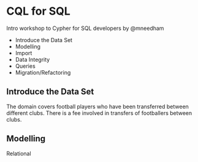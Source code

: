 # CQL for SQL

Intro workshop to Cypher for SQL developers by @mneedham

* Introduce the Data Set
* Modelling 
* Import
* Data Integrity
* Queries
* Migration/Refactoring

## Introduce the Data Set

The domain covers football players who have been transferred between different clubs. There is a fee involved in transfers of footballers between clubs.

## Modelling

Relational 
